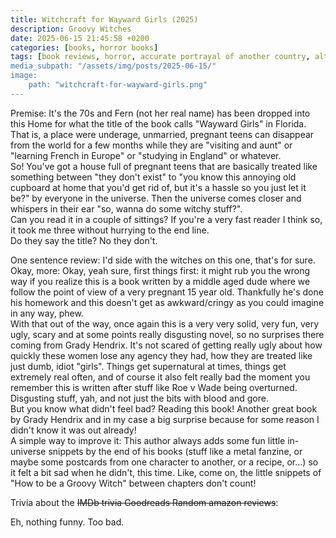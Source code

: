 ```yaml
---
title: Witchcraft for Wayward Girls (2025)
description: Groovy Witches
date: 2025-06-15 21:45:58 +0200
categories: [books, horror books]
tags: [book reviews, horror, accurate portrayal of another country, altered states, body horror, cool weird crap, featuring a dog, folk horror, hagsploitation, middleofnowherecore, pretty metal, satanic panic, they don't say the title]
media_subpath: "/assets/img/posts/2025-06-15/"
image:
    path: "witchcraft-for-wayward-girls.png"
---
```

<span class="reviewsection">Premise:</span> It's the 70s and Fern (not her real name) has been dropped into this Home for what the title of the book calls "Wayward Girls" in Florida. That is, a place were underage, unmarried, pregnant teens can disappear from the world for a few months while they are "visiting and aunt" or "learning French in Europe" or "studying in England" or whatever.<br/> So! You've got a house full of pregnant teens that are basically treated like something between "they don't exist" to "you know this annoying old cupboard at home that you'd get rid of, but it's a hassle so you just let it be?" by everyone in the universe. Then the universe comes closer and whispers in their ear "so, wanna do some witchy stuff?".<br/>
<span class="reviewsection">Can you read it in a couple of sittings?</span> If you're a very fast reader I think so, it took me three without hurrying to the end line.<br/>
<span class="reviewsection">Do they say the title?</span> No they don't.

<span class="reviewsection">One sentence review:</span> I'd side with the witches on this one, that's for sure.<br/>
<span class="reviewsection">Okay, more:</span> Okay, yeah sure, first things first: it might rub you the wrong way if you realize this is a book written by a middle aged dude where we follow the point of view of a very pregnant 15 year old. Thankfully he's done his homework and this doesn't get as awkward/cringy as you could imagine in any way, phew.<br/>With that out of the way, once again this is a very very solid, very fun, very ugly, scary and at some points really disgusting novel, so no surprises there coming from Grady Hendrix. It's not scared of getting really ugly about how quickly these women lose any agency they had, how they are treated like just dumb, idiot "girls". Things get supernatural at times, things get extremely real often, and of course it also felt really bad the moment you remember this is written after stuff like Roe v Wade being overturned. Disgusting stuff, yah, and not just the bits with blood and gore.<br/>But you know what didn't feel bad? Reading this book! Another great book by Grady Hendrix and in my case a big surprise because for some reason I didn't know it was out already!<br/>
<span class="reviewsection">A simple way to improve it:</span> This author always adds some fun little in-universe snippets by the end of his books (stuff like a metal fanzine, or maybe some postcards from one character to another, or a recipe, or...) so it felt a bit sad when he didn't, this time. Like, come on, the little snippets of "How to be a Groovy Witch" between chapters don't count!

<span class="reviewsection">Trivia about the ~~IMDb trivia Goodreads Random amazon reviews~~:</span>

Eh, nothing funny. Too bad.
